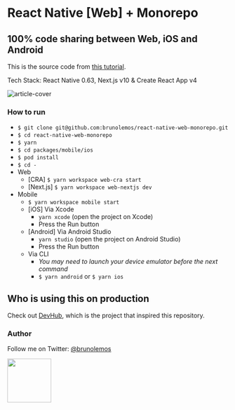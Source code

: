 # React Native [Web] + Monorepo

## 100% code sharing between Web, iOS and Android

This is the source code from [this tutorial](https://dev.to/brunolemos/tutorial-100-code-sharing-between-ios-android--web-using-react-native-web-andmonorepo-4pej).

Tech Stack: React Native 0.63, Next.js v10 & Create React App v4

![article-cover](https://user-images.githubusercontent.com/619186/64933790-1fc27680-d81d-11e9-8077-64a1066b7c17.png)

### How to run

- `$ git clone git@github.com:brunolemos/react-native-web-monorepo.git`
- `$ cd react-native-web-monorepo`
- `$ yarn`
- `$ cd packages/mobile/ios`
- `$ pod install`
- `$ cd -`
- Web
  - [CRA] `$ yarn workspace web-cra start`
  - [Next.js] `$ yarn workspace web-nextjs dev`
- Mobile
  - `$ yarn workspace mobile start`
  - [iOS] Via Xcode
    - `yarn xcode` (open the project on Xcode)
    - Press the Run button
  - [Android] Via Android Studio
    - `yarn studio` (open the project on Android Studio)
    - Press the Run button
  - Via CLI
    - _You may need to launch your device emulator before the next command_
    - `$ yarn android` or `$ yarn ios`

## Who is using this on production

Check out [DevHub](https://github.com/devhubapp/devhub), which is the project that inspired this repository.

### Author

Follow me on Twitter: [@brunolemos](https://twitter.com/brunolemos)<br/>

<a href="https://twitter.com/brunolemos" target="_blank"><img src="https://github.com/brunolemos.png?size=500" height="100" /></a>

